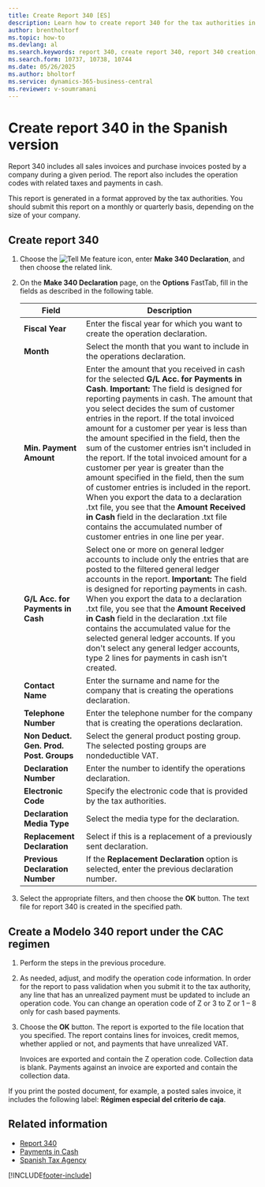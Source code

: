 ```yaml
---
title: Create Report 340 [ES]
description: Learn how to create report 340 for the tax authorities in the Spanish version of Business Central. 
author: brentholtorf
ms.topic: how-to
ms.devlang: al
ms.search.keywords: report 340, create report 340, report 340 creation, Modelo 340 report, Modelo 340, CAC regimen, Spanish version
ms.search.form: 10737, 10738, 10744
ms.date: 05/26/2025
ms.author: bholtorf
ms.service: dynamics-365-business-central
ms.reviewer: v-soumramani
---
```


# Create report 340 in the Spanish version

Report 340 includes all sales invoices and purchase invoices posted by a company during a given period. The report also includes the operation codes with related taxes and payments in cash.  

This report is generated in a format approved by the tax authorities. You should submit this report on a monthly or quarterly basis, depending on the size of your company.  

## Create report 340  

1. Choose the ![Tell Me feature](../../media/ui-search/search_small.png "Tell me what you want to do") icon, enter **Make 340 Declaration**, and then choose the related link.  
1. On the **Make 340 Declaration** page, on the **Options** FastTab, fill in the fields as described in the following table.  

    |Field|Description|  
    |---------------------------------|---------------------------------------|  
    |**Fiscal Year**|Enter the fiscal year for which you want to create the operation declaration.|  
    |**Month**|Select the month that you want to include in the operations declaration.|  
    |**Min. Payment Amount**|Enter the amount that you received in cash for the selected **G/L Acc. for Payments in Cash**. **Important:**  The field is designed for reporting payments in cash. The amount that you select decides the sum of customer entries in the report. If the total invoiced amount for a customer per year is less than the amount specified in the field, then the sum of the customer entries isn't included in the report. If the total invoiced amount for a customer per year is greater than the amount specified in the field, then the sum of customer entries is included in the report. When you export the data to a declaration .txt file, you see that the **Amount Received in Cash** field in the declaration .txt file contains the accumulated number of customer entries in one line per year.|  
    |**G/L Acc. for Payments in Cash**|Select one or more on general ledger accounts to include only the entries that are posted to the filtered general ledger accounts in the report. **Important:**  The field is designed for reporting payments in cash. When you export the data to a declaration .txt file, you see that the **Amount Received in Cash** field in the declaration .txt file contains the accumulated value for the selected general ledger accounts. If you don't select any general ledger accounts, type 2 lines for payments in cash isn't created.|  
    |**Contact Name**|Enter the surname and name for the company that is creating the operations declaration.|  
    |**Telephone Number**|Enter the telephone number for the company that is creating the operations declaration.|  
    |**Non Deduct. Gen. Prod. Post. Groups**|Select the general product posting group. The selected posting groups are nondeductible VAT.|  
    |**Declaration Number**|Enter the number to identify the operations declaration.|  
    |**Electronic Code**|Specify the electronic code that is provided by the tax authorities.|  
    |**Declaration Media Type**|Select the media type for the declaration.|  
    |**Replacement Declaration**|Select if this is a replacement of a previously sent declaration.|  
    |**Previous Declaration Number**|If the **Replacement Declaration** option is selected, enter the previous declaration number.|  

1. Select the appropriate filters, and then choose the **OK** button. The text file for report 340 is created in the specified path.  

## Create a Modelo 340 report under the CAC regimen  

1. Perform the steps in the previous procedure.  
1. As needed, adjust, and modify the operation code information. In order for the report to pass validation when you submit it to the tax authority, any line that has an unrealized payment must be updated to include an operation code. You can change an operation code of Z or 3 to Z or 1 – 8 only for cash based payments.  
1. Choose the **OK** button. The report is exported to the file location that you specified. The report contains lines for invoices, credit memos, whether applied or not, and payments that have unrealized VAT.  

   Invoices are exported and contain the Z operation code. Collection data is blank. 
   Payments against an invoice are exported and contain the collection data.  

If you print the posted document, for example, a posted sales invoice, it includes the following label: **Régimen especial del criterio de caja**.  

## Related information

- [Report 340](report-340.md)
- [Payments in Cash](payments-in-cash.md)
- [Spanish Tax Agency](https://sede.agenciatributaria.gob.es/)

[!INCLUDE[footer-include](../../includes/footer-banner.md)]
